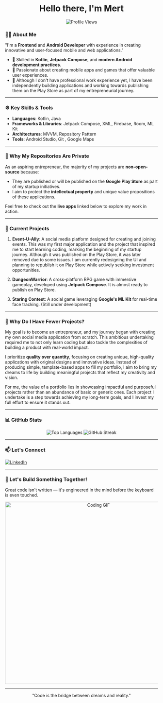 
<h1 align="center"> Hello there, I'm Mert</h1>

<p align="center">
  <img src="https://komarev.com/ghpvc/?username=troemanes&label=Profile%20Views&color=0e75b6&style=flat" alt="Profile Views" />
</p>


<!--[snake gif](https://github.com/mert-unl/mert-unl/blob/main/github-contribution-grid-snake.gif)
// ![snake gif](https://github.com/mert-unl/mert-unl/blob/output/github-contribution-grid-snake.gif) -->

### 👨‍💻 About Me  

"I'm a **Frontend** and **Android Developer** with experience in creating innovative and user-focused mobile and web applications."

- 🌟 Skilled in **Kotlin**, **Jetpack Compose**, and **modern Android development practices**.  
- 🚀 Passionate about creating mobile apps and games that offer valuable user experiences.
- 🎯 Although I don't have professional work experience yet, I have been independently building applications and working towards publishing them on the Play Store as part of my entrepreneurial journey.
---

### ⚙️ Key Skills & Tools  

- **Languages**: Kotlin, Java  
- **Frameworks & Libraries**: Jetpack Compose, XML, Firebase, Room, ML Kit  
- **Architectures**: MVVM, Repository Pattern
- **Tools**: Android Studio, Git , Google Maps

---

### 📂 Why My Repositories Are Private  

As an aspiring entrepreneur, the majority of my projects are **non-open-source** because:  
- They are published or will be published on the **Google Play Store** as part of my startup initiatives.  
- I aim to protect the **intellectual property** and unique value propositions of these applications.  

Feel free to check out the **live apps** linked below to explore my work in action.  

---

### 💼 Current Projects  

1. **Event-U-Ally**: A social media platform designed for creating and joining events. This was my first major application and the project that inspired me to start learning coding, marking the beginning of my startup journey. Although it was published on the Play Store, it was later removed due to some issues. I am currently redesigning the UI and planning to republish it on Play Store while actively seeking investment opportunities.

2. **DungeonWarrior**: A cross-platform RPG game with immersive gameplay, developed using **Jetpack Compose**. It is almost ready to publish on Play Store.  

3. **Staring Contest**: A social game leveraging **Google's ML Kit** for real-time face tracking. (Still under development)

---

### 🤔 Why Do I Have Fewer Projects?  

My goal is to become an entrepreneur, and my journey began with creating my own social media application from scratch. This ambitious undertaking required me to not only learn coding but also tackle the complexities of building a product with real-world impact.  

I prioritize **quality over quantity**, focusing on creating unique, high-quality applications with original designs and innovative ideas. Instead of producing simple, template-based apps to fill my portfolio, I aim to bring my dreams to life by building meaningful projects that reflect my creativity and vision.  

For me, the value of a portfolio lies in showcasing impactful and purposeful projects rather than an abundance of basic or generic ones. Each project I undertake is a step towards achieving my long-term goals, and I invest my full effort to ensure it stands out.

----

### 📊 GitHub Stats  

<p align="center">
  <img src="https://github-readme-stats.vercel.app/api/top-langs/?username=mert-unl&layout=compact&theme=default" alt="Top Languages" />

  <img src="https://github-readme-streak-stats.herokuapp.com/?user=mert-unl&theme=default" alt="GitHub Streak" />
</p>

---

### 📫 Let's Connect  

[![LinkedIn](https://img.shields.io/badge/LinkedIn-%230077B5.svg?style=for-the-badge&logo=linkedin&logoColor=white)](https://www.linkedin.com/in/mert-ünal-androidguy/)
<!--
[![Google Play](https://img.shields.io/badge/Google%20Play-Apps-%234285F4?style=for-the-badge&logo=google-play&logoColor=white)](https://play.google.com/store/apps/developer?id=your-id)  

[![GitHub](https://img.shields.io/badge/GitHub-%2312100E.svg?style=for-the-badge&logo=github&logoColor=white)](https://github.com/troemanes)  
-->
---

### 🚀 **Let's Build Something Together!**  
<p> Great code isn't written — it's engineered in the mind before the keyboard is even touched. </p>

<p align="center">
  <img src="https://media.giphy.com/media/qgQUggAC3Pfv687qPC/giphy.gif" alt="Coding GIF" width="600" />
</p>

---

<p align="center">
 "Code is the bridge between dreams and reality."  
</p>
